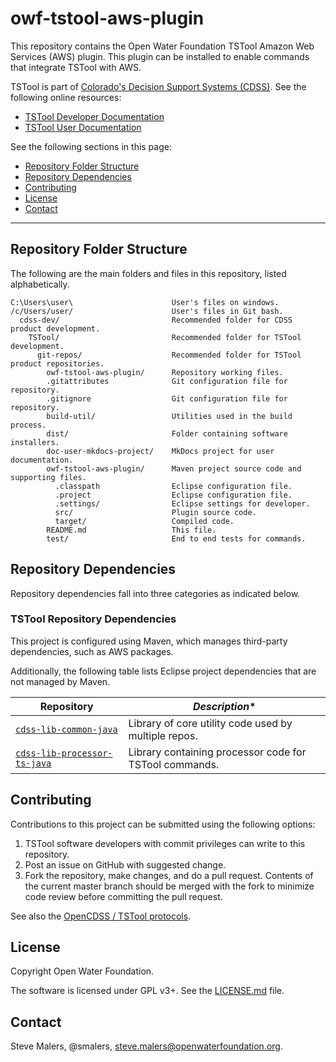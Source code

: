 # owf-tstool-aws-plugin #

This repository contains the Open Water Foundation TSTool Amazon Web Services (AWS) plugin.
This plugin can be installed to enable commands that integrate TSTool with AWS.

TSTool is part of [Colorado's Decision Support Systems (CDSS)](https://www.colorado.gov/cdss).
See the following online resources:

* [TSTool Developer Documentation](https://opencdss.state.co.us/tstool/latest/doc-dev/)
* [TSTool User Documentation](https://opencdss.state.co.us/tstool/latest/doc-user/)

See the following sections in this page:

* [Repository Folder Structure](#repository-folder-structure)
* [Repository Dependencies](#repository-dependencies)
* [Contributing](#contributing)
* [License](#license)
* [Contact](#contact)

-----

## Repository Folder Structure ##

The following are the main folders and files in this repository, listed alphabetically.

```
C:\Users\user\                      User's files on windows.
/c/Users/user/                      User's files in Git bash.
  cdss-dev/                         Recommended folder for CDSS product development.
    TSTool/                         Recommended folder for TSTool development.
      git-repos/                    Recommended folder for TSTool product repositories.
        owf-tstool-aws-plugin/      Repository working files.
        .gitattributes              Git configuration file for repository.
        .gitignore                  Git configuration file for repository.
        build-util/                 Utilities used in the build process.
        dist/                       Folder containing software installers.
        doc-user-mkdocs-project/    MkDocs project for user documentation.
        owf-tstool-aws-plugin/      Maven project source code and supporting files.
          .classpath                Eclipse configuration file.
          .project                  Eclipse configuration file.
          .settings/                Eclipse settings for developer.
          src/                      Plugin source code.
          target/                   Compiled code.
        README.md                   This file.
        test/                       End to end tests for commands.
```

## Repository Dependencies ##

Repository dependencies fall into three categories as indicated below.

### TSTool Repository Dependencies ###

This project is configured using Maven, which manages third-party dependencies, such as AWS packages.

Additionally, the following table lists Eclipse project dependencies that are not managed by Maven.

|**Repository**|*Description**|
|------------------------------------------------------------------------------------------|----------------------------------------------------|
|[`cdss-lib-common-java`](https://github.com/OpenCDSS/cdss-lib-common-java)                |Library of core utility code used by multiple repos.|
|[`cdss-lib-processor-ts-java`](https://github.com/OpenCDSS/cdss-lib-processor-ts-java)    |Library containing processor code for TSTool commands.|

## Contributing ##

Contributions to this project can be submitted using the following options:

1. TSTool software developers with commit privileges can write to this repository.
2. Post an issue on GitHub with suggested change.
3. Fork the repository, make changes, and do a pull request.
   Contents of the current master branch should be merged with the fork to minimize
   code review before committing the pull request.

See also the [OpenCDSS / TSTool protocols](http://learn.openwaterfoundation.org/cdss-website-opencdss/tstool/tstool/).

## License ##

Copyright Open Water Foundation.

The software is licensed under GPL v3+. See the [LICENSE.md](LICENSE.md) file.

## Contact ##

Steve Malers, @smalers, steve.malers@openwaterfoundation.org.
